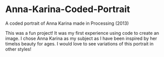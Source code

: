 # Anna-Karina-Coded-Portrait
A coded portrait of Anna Karina made in Processing (2013)

This was a fun project! It was my first experience using code to create an image. 
I chose Anna Karina as my subject as I have been inspired by her timelss beauty for ages.
I would love to see variations of this portrait in other styles!

